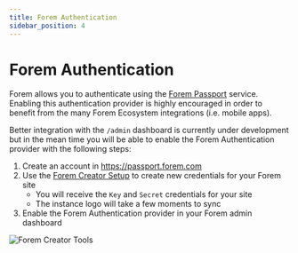 ```yaml
---
title: Forem Authentication
sidebar_position: 4
---
```


# Forem Authentication

Forem allows you to authenticate using the [Forem Passport](https://passport.forem.com) service. Enabling this authentication provider is highly encouraged in order to benefit from the many Forem Ecosystem integrations (i.e. mobile apps).

Better integration with the `/admin` dashboard is currently under development but in the mean time you will be able to enable the Forem Authentication provider with the following steps:

1. Create an account in https://passport.forem.com
2. Use the [Forem Creator Setup](https://passport.forem.com/oauth/applications) to create new credentials for your Forem site
   - You will receive the `Key` and `Secret` credentials for your site
   - The instance logo will take a few moments to sync
3. Enable the Forem Authentication provider in your Forem admin dashboard

![Forem Creator Tools](https://user-images.githubusercontent.com/6045239/154768196-b9a2012d-1af0-404b-bb69-61d3c6606991.png)
